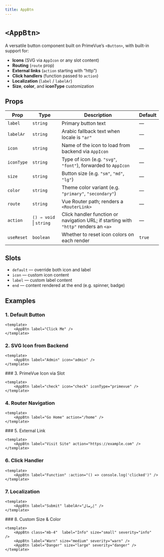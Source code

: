 ```yaml
---
title: AppBtn
---
```

# `<AppBtn>`

A versatile button component built on PrimeVue’s `<Button>`, with built-in support for:

* **Icons** (SVG via `AppIcon` or any slot content)
* **Routing** (`route` prop)
* **External links** (`action` starting with “http”)
* **Click handlers** (function passed to `action`)
* **Localization** (`label` / `labelAr`)
* **Size**, **color**, and **iconType** customization

## Props

| Prop       | Type                    | Description                                                                          | Default |
| ---------- | ----------------------- | ------------------------------------------------------------------------------------ | ------- |
| `label`    | `string`                | Primary button text                                                                  | —       |
| `labelAr`  | `string`                | Arabic fallback text when locale is `"ar"`                                           | —       |
| `icon`     | `string`                | Name of the icon to load from backend via `AppIcon`                                  | —       |
| `iconType` | `string`                | Type of icon (e.g. `"svg"`, `"font"`), forwarded to `AppIcon`                        | —       |
| `size`     | `string`                | Button size (e.g. `"sm"`, `"md"`, `"lg"`)                                            | —       |
| `color`    | `string`                | Theme color variant (e.g. `"primary"`, `"secondary"`)                                | —       |
| `route`    | `string`                | Vue Router path; renders a `<RouterLink>`                                            | —       |
| `action`   | `() ⇒ void` \| `string` | Click handler function or navigation URL; if starting with `"http"` renders an `<a>` | —       |
| `useReset` | `boolean`               | Whether to reset icon colors on each render                                          | `true`  |

## Slots

* `default` — override both icon and label
* `icon` — custom icon content
* `label` — custom label content
* `end` — content rendered at the end (e.g. spinner, badge)

## Examples

### 1. Default Button

```vue
<template>
    <AppBtn label="Click Me" />
</template>
```
<AppBtn label="Click Me" />

### 2. SVG Icon from Backend

```vue
<template>
    <AppBtn label="Admin" icon="admin" />
</template>
```
<AppBtn label="Admin" icon="admin" />
### 3. PrimeVue Icon via Slot

```vue
<template>
    <AppBtn label="check" icon="check" iconType="primevue" />
</template>
```
<AppBtn label="check" icon="check" iconType="primevue" />

### 4. Router Navigation

```vue
<template>
    <AppBtn label="Go Home" action="/home" />
</template>
```
<AppBtn label="Go Home" action="/home" />
### 5. External Link

```vue
<template>
    <AppBtn label="Visit Site" action="https://example.com" />
</template>
```
<AppBtn label="Visit Site" action="https://example.com" />

### 6. Click Handler

```vue
<template>
    <AppBtn label="Function" :action="() => console.log('clicked')" />
</template>
```
<AppBtn label="Function" :action="() => console.log('clicked')" />

### 7. Localization

```vue
<template>
    <AppBtn label="Submit" labelAr="إرسال" />
</template>
```
<AppLocaleToggler />

<AppBtn label="Submit" labelAr="إرسال" />
### 8. Custom Size & Color

```vue
<template>
    <AppBtn class="mb-4"  label="Info" size="small" severity="info"   />
    <AppBtn label="Warn" size="medium" severity="warn" />
    <AppBtn label="Danger" size="large" severity="danger" />
</template>
```    
<div class="mb-4">
<AppBtn class="mb-4"  label="Info" size="small" severity="info"   />
</div>

<div class="mb-4">
    <AppBtn label="Warn" size="medium" severity="warn" />

</div>
<div class="mb-4">
    <AppBtn label="Danger" size="large" severity="danger" />

</div>
